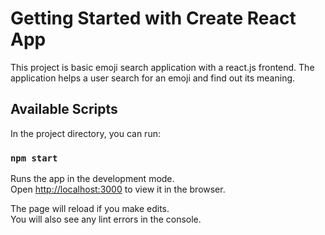 # Getting Started with Create React App

This project is basic emoji search application with a react.js frontend. The application helps a user search for an emoji and find out its meaning. 

## Available Scripts

In the project directory, you can run:

### `npm start`

Runs the app in the development mode.\
Open [http://localhost:3000](http://localhost:3000) to view it in the browser.

The page will reload if you make edits.\
You will also see any lint errors in the console.

